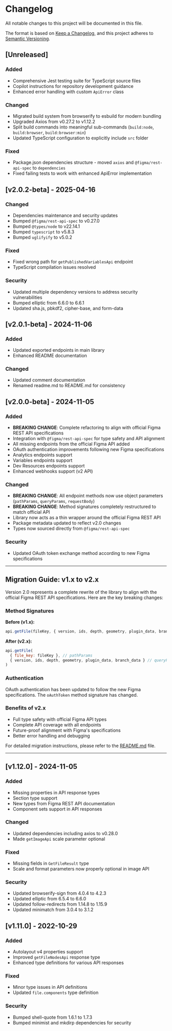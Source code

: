 # Changelog

All notable changes to this project will be documented in this file.

The format is based on [Keep a Changelog](https://keepachangelog.com/en/1.0.0/),
and this project adheres to [Semantic Versioning](https://semver.org/spec/v2.0.0.html).

## [Unreleased]

### Added
- Comprehensive Jest testing suite for TypeScript source files
- Copilot instructions for repository development guidance
- Enhanced error handling with custom `ApiError` class

### Changed
- Migrated build system from browserify to esbuild for modern bundling
- Upgraded Axios from v0.27.2 to v1.12.2
- Split build commands into meaningful sub-commands (`build:node`, `build:browser`, `build:browser:min`)
- Updated TypeScript configuration to explicitly include `src` folder

### Fixed
- Package.json dependencies structure - moved `axios` and `@figma/rest-api-spec` to `dependencies`
- Fixed failing tests to work with enhanced ApiError implementation

## [v2.0.2-beta] - 2025-04-16

### Changed
- Dependencies maintenance and security updates
- Bumped `@figma/rest-api-spec` to v0.27.0
- Bumped `@types/node` to v22.14.1
- Bumped `typescript` to v5.8.3
- Bumped `uglifyify` to v5.0.2

### Fixed
- Fixed wrong path for `getPublishedVariablesApi` endpoint
- TypeScript compilation issues resolved

### Security
- Updated multiple dependency versions to address security vulnerabilities
- Bumped elliptic from 6.6.0 to 6.6.1
- Updated sha.js, pbkdf2, cipher-base, and form-data

## [v2.0.1-beta] - 2024-11-06

### Added
- Updated exported endpoints in main library
- Enhanced README documentation

### Changed
- Updated comment documentation
- Renamed readme.md to README.md for consistency

## [v2.0.0-beta] - 2024-11-05

### Added
- **BREAKING CHANGE**: Complete refactoring to align with official Figma REST API specifications
- Integration with `@figma/rest-api-spec` for type safety and API alignment
- All missing endpoints from the official Figma API added
- OAuth authentication improvements following new Figma specifications
- Analytics endpoints support
- Variables endpoints support
- Dev Resources endpoints support
- Enhanced webhooks support (v2 API)

### Changed
- **BREAKING CHANGE**: All endpoint methods now use object parameters (`pathParams`, `queryParams`, `requestBody`)
- **BREAKING CHANGE**: Method signatures completely restructured to match official API
- Library now acts as a thin wrapper around the official Figma REST API
- Package metadata updated to reflect v2.0 changes
- Types now sourced directly from `@figma/rest-api-spec`

### Security
- Updated OAuth token exchange method according to new Figma specifications

---

## Migration Guide: v1.x to v2.x

Version 2.0 represents a complete rewrite of the library to align with the official Figma REST API specifications. Here are the key breaking changes:

### Method Signatures
**Before (v1.x):**
```javascript
api.getFile(fileKey, { version, ids, depth, geometry, plugin_data, branch_data })
```

**After (v2.x):**
```javascript
api.getFile(
  { file_key: fileKey }, // pathParams
  { version, ids, depth, geometry, plugin_data, branch_data } // queryParams
)
```

### Authentication
OAuth authentication has been updated to follow the new Figma specifications. The `oAuthToken` method signature has changed.

### Benefits of v2.x
- Full type safety with official Figma API types
- Complete API coverage with all endpoints
- Future-proof alignment with Figma's specifications
- Better error handling and debugging

For detailed migration instructions, please refer to the [README.md](README.md) file.

---

## [v1.12.0] - 2024-11-05

### Added
- Missing properties in API response types
- Section type support
- New types from Figma REST API documentation
- Component sets support in API responses

### Changed
- Updated dependencies including axios to v0.28.0
- Made `getImageApi` scale parameter optional

### Fixed
- Missing fields in `GetFileResult` type
- Scale and format parameters now properly optional in image API

### Security
- Updated browserify-sign from 4.0.4 to 4.2.3
- Updated elliptic from 6.5.4 to 6.6.0
- Updated follow-redirects from 1.14.8 to 1.15.9
- Updated minimatch from 3.0.4 to 3.1.2

## [v1.11.0] - 2022-10-29

### Added
- Autolayout v4 properties support
- Improved `getFileNodesApi` response type
- Enhanced type definitions for various API responses

### Fixed
- Minor type issues in API definitions
- Updated `file.components` type definition

### Security
- Bumped shell-quote from 1.6.1 to 1.7.3
- Bumped minimist and mkdirp dependencies for security

